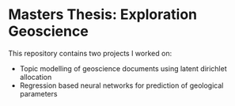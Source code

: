 # Masters Thesis: Exploration Geoscience 

This repository contains two projects I worked on:
- Topic modelling of geoscience documents using latent dirichlet allocation
- Regression based neural networks for prediction of geological parameters 
